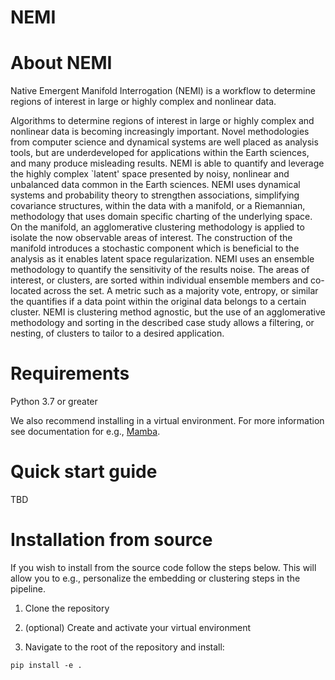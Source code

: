 # NEMI

# About NEMI

Native Emergent Manifold Interrogation (NEMI) is a workflow to determine regions of interest in large or highly complex and nonlinear data. 

Algorithms to determine regions of interest in large or highly complex and nonlinear data is becoming increasingly important. Novel methodologies from computer science and dynamical systems are well placed as analysis tools, but are underdeveloped for applications within the Earth sciences, and many produce misleading results.  NEMI is able to quantify and leverage the highly complex `latent' space presented by noisy, nonlinear and unbalanced data common in the Earth sciences. NEMI uses dynamical systems and probability theory to strengthen associations, simplifying covariance structures, within the data with a manifold, or a Riemannian, methodology that uses domain specific charting of the underlying space. On the manifold, an agglomerative clustering methodology is applied to isolate the now observable  areas of interest. The construction of the manifold introduces a stochastic component which is beneficial to the analysis as it enables latent space regularization. NEMI uses an ensemble methodology to quantify the sensitivity of the results noise. The areas of interest, or clusters, are sorted within individual ensemble members and co-located across the set. A metric such as a majority vote, entropy, or similar the quantifies if a data point within the original data belongs to a certain cluster. NEMI is clustering method agnostic, but the use of an agglomerative methodology and sorting in the described case study allows a filtering, or nesting, of clusters to tailor to a desired application.

# Requirements
Python 3.7 or greater

We also recommend installing in a virtual environment. For more information see documentation for e.g., [Mamba](https://mamba.readthedocs.io/en/latest/).

# Quick start guide

TBD

# Installation from source

If you wish to install from the source code follow the steps below. This will allow you to e.g., personalize
the embedding or clustering steps in the pipeline.

1. Clone the repository

2. (optional) Create and activate your virtual environment

3. Navigate to the root of the repository and install:

```
pip install -e .
```

